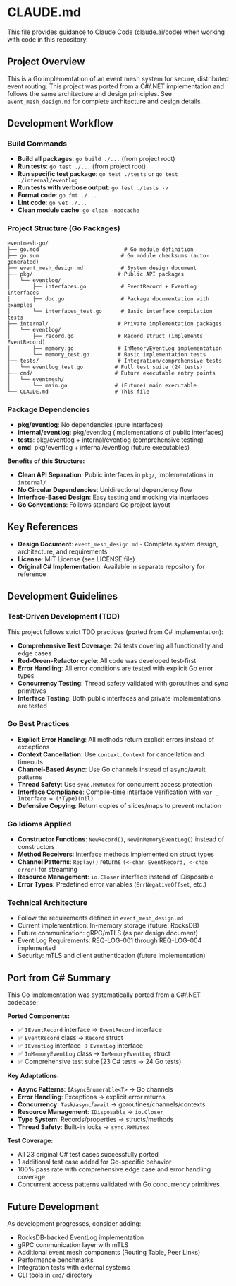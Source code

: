 # CLAUDE.md

This file provides guidance to Claude Code (claude.ai/code) when working with code in this repository.

## Project Overview

This is a Go implementation of an event mesh system for secure, distributed event routing. This project was ported from a C#/.NET implementation and follows the same architecture and design principles. See `event_mesh_design.md` for complete architecture and design details.

## Development Workflow

### Build Commands
- **Build all packages**: `go build ./...` (from project root)
- **Run tests**: `go test ./...` (from project root)
- **Run specific test package**: `go test ./tests` or `go test ./internal/eventlog`
- **Run tests with verbose output**: `go test ./tests -v`
- **Format code**: `go fmt ./...`
- **Lint code**: `go vet ./...`
- **Clean module cache**: `go clean -modcache`

### Project Structure (Go Packages)

```
eventmesh-go/
├── go.mod                           # Go module definition
├── go.sum                          # Go module checksums (auto-generated)
├── event_mesh_design.md            # System design document
├── pkg/                           # Public API packages
│   └── eventlog/
│       ├── interfaces.go           # EventRecord + EventLog interfaces
│       ├── doc.go                  # Package documentation with examples
│       └── interfaces_test.go      # Basic interface compilation tests
├── internal/                      # Private implementation packages
│   └── eventlog/
│       ├── record.go              # Record struct (implements EventRecord)
│       ├── memory.go              # InMemoryEventLog implementation
│       └── memory_test.go         # Basic implementation tests
├── tests/                         # Integration/comprehensive tests
│   └── eventlog_test.go          # Full test suite (24 tests)
├── cmd/                          # Future executable entry points
│   └── eventmesh/
│       └── main.go               # (Future) main executable
└── CLAUDE.md                     # This file
```

### Package Dependencies
- **pkg/eventlog**: No dependencies (pure interfaces)
- **internal/eventlog**: pkg/eventlog (implementations of public interfaces)
- **tests**: pkg/eventlog + internal/eventlog (comprehensive testing)
- **cmd**: pkg/eventlog + internal/eventlog (future executables)

**Benefits of this Structure:**
- **Clean API Separation**: Public interfaces in `pkg/`, implementations in `internal/`
- **No Circular Dependencies**: Unidirectional dependency flow
- **Interface-Based Design**: Easy testing and mocking via interfaces
- **Go Conventions**: Follows standard Go project layout

## Key References

- **Design Document**: `event_mesh_design.md` - Complete system design, architecture, and requirements
- **License**: MIT License (see LICENSE file)
- **Original C# Implementation**: Available in separate repository for reference

## Development Guidelines

### Test-Driven Development (TDD)
This project follows strict TDD practices (ported from C# implementation):
- **Comprehensive Test Coverage**: 24 tests covering all functionality and edge cases
- **Red-Green-Refactor cycle**: All code was developed test-first
- **Error Handling**: All error conditions are tested with explicit Go error types
- **Concurrency Testing**: Thread safety validated with goroutines and sync primitives
- **Interface Testing**: Both public interfaces and private implementations are tested

### Go Best Practices
- **Explicit Error Handling**: All methods return explicit errors instead of exceptions
- **Context Cancellation**: Use `context.Context` for cancellation and timeouts
- **Channel-Based Async**: Use Go channels instead of async/await patterns
- **Thread Safety**: Use `sync.RWMutex` for concurrent access protection
- **Interface Compliance**: Compile-time interface verification with `var _ Interface = (*Type)(nil)`
- **Defensive Copying**: Return copies of slices/maps to prevent mutation

### Go Idioms Applied
- **Constructor Functions**: `NewRecord()`, `NewInMemoryEventLog()` instead of constructors
- **Method Receivers**: Interface methods implemented on struct types
- **Channel Patterns**: `Replay()` returns `(<-chan EventRecord, <-chan error)` for streaming
- **Resource Management**: `io.Closer` interface instead of IDisposable
- **Error Types**: Predefined error variables (`ErrNegativeOffset`, etc.)

### Technical Architecture
- Follow the requirements defined in `event_mesh_design.md`
- Current implementation: In-memory storage (future: RocksDB)
- Future communication: gRPC/mTLS (as per design document)
- Event Log Requirements: REQ-LOG-001 through REQ-LOG-004 implemented
- Security: mTLS and client authentication (future implementation)

## Port from C# Summary

This Go implementation was systematically ported from a C#/.NET codebase:

**Ported Components:**
- ✅ `IEventRecord` interface → `EventRecord` interface
- ✅ `EventRecord` class → `Record` struct
- ✅ `IEventLog` interface → `EventLog` interface
- ✅ `InMemoryEventLog` class → `InMemoryEventLog` struct
- ✅ Comprehensive test suite (23 C# tests → 24 Go tests)

**Key Adaptations:**
- **Async Patterns**: `IAsyncEnumerable<T>` → Go channels
- **Error Handling**: Exceptions → explicit error returns
- **Concurrency**: `Task`/`async`/`await` → goroutines/channels/contexts
- **Resource Management**: `IDisposable` → `io.Closer`
- **Type System**: Records/properties → structs/methods
- **Thread Safety**: Built-in locks → `sync.RWMutex`

**Test Coverage:**
- All 23 original C# test cases successfully ported
- 1 additional test case added for Go-specific behavior
- 100% pass rate with comprehensive edge case and error handling coverage
- Concurrent access patterns validated with Go concurrency primitives

## Future Development

As development progresses, consider adding:
- RocksDB-backed EventLog implementation
- gRPC communication layer with mTLS
- Additional event mesh components (Routing Table, Peer Links)
- Performance benchmarks
- Integration tests with external systems
- CLI tools in `cmd/` directory